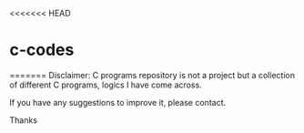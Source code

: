 <<<<<<< HEAD
# c-codes
=======
Disclaimer:
C programs repository is not a project but a collection of different C programs, logics I have come across.

If you have any suggestions to improve it, please contact.

Thanks

